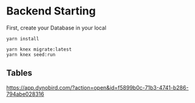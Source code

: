 # Backend Starting
First, create your Database in your local

```
yarn install
```

```
yarn knex migrate:latest
yarn knex seed:run
```
## Tables
https://app.dynobird.com/?action=open&id=f5899b0c-71b3-4741-b286-794abe028316
